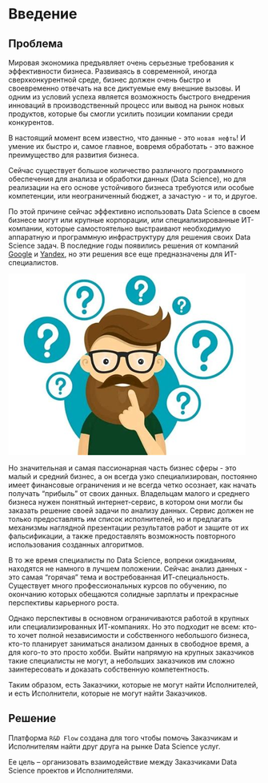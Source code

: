 # Введение

## Проблема

Мировая экономика предъявляет очень серьезные требования к эффективности бизнеса. Развиваясь в современной, иногда сверхконкурентной среде, бизнес должен очень быстро и своевременно отвечать на все диктуемые ему внешние вызовы. И одним из условий успеха является возможность быстрого внедрения инноваций в производственный процесс или вывод на рынок новых продуктов, которые бы смогли усилить позиции компании среди конкурентов.

В настоящий момент всем известно, что данные - это `новая нефть`! И умение их быстро и, самое главное, вовремя обработать - это важное преимущество для развития бизнеса.

Сейчас существует большое количество различного программного обеспечения для анализа и обработки данных (Data Science), но для реализации на его основе устойчивого бизнеса требуются или особые компетенции, или неограниченный бюджет, а зачастую - и то, и другое.

По этой причине сейчас эффективно использовать Data Science в своем бизнесе могут или крупные корпорации, или специализированные ИТ-компании, которые самостоятельно выстраивают необходимую аппаратную и программную инфраструктуру для решения своих Data Science задач. В последние годы появились решения от компаний [Google](https://colab.research.google.com/) и [Yandex](https://cloud.yandex.com/en/services/datasphere), но эти решения все еще предназначены для ИТ-специалистов.

![Вопросы](./images/q.jpeg)

Но значительная и самая пассионарная часть бизнес сферы - это малый и средний бизнес, а он всегда узко специализирован, постоянно имеет финансовые ограничения и не всегда четко осознает, как начать получать “прибыль” от своих данных. Владельцам малого и среднего бизнеса нужен понятный интернет-сервис, в котором они могли бы заказать решение своей задачи по анализу данных. Сервис должен не только предоставлять им список исполнителей, но и предлагать механизмы наглядной презентации результатов работ и защите от их фальсификации, а также предоставлять возможность повторного использования созданных алгоритмов.

В то же время специалисты по Data Sciencе, вопреки ожиданиям, находятся не намного в лучшем положении. Сейчас анализ данных - это самая “горячая” тема и востребованная ИТ-специальность. Существует много профессиональных курсов по обучению, по окончанию которых обещаются солидные зарплаты и прекрасные перспективы карьерного роста.

Однако перспективы в основном ограничиваются работой в крупных или специализированных ИТ-компаниях. Но это подходит не всем: кто-то хочет полной независимости и собственного небольшого бизнеса, кто-то планирует заниматься анализом данных в свободное время, а для кого-то это просто хобби. Выйти напрямую на крупных заказчиков такие специалисты не могут, а небольших заказчиков им сложно заинтересовать и доказать собственную компетентность.

Таким образом, есть Заказчики, которые не могут найти Исполнителей, и есть Исполнители, которые не могут найти Заказчиков.

## Решение

Платформа `R&D Flow` создана для того чтобы помочь Заказчикам и Исполнителям найти друг друга на рынке Data Science услуг.

Ее цель – организовать взаимодействие между Заказчиками Data Science проектов и Исполнителями.
